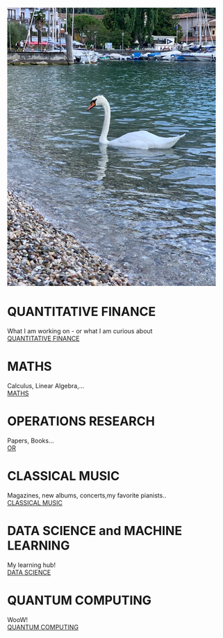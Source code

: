 
![IMG_2678](IMG_2678.jpg)

# QUANTITATIVE FINANCE

What I am working on - or what I am curious about\
[QUANTITATIVE FINANCE ](quantfinance.md)

# MATHS

Calculus, Linear Algebra,...\
[MATHS ](math.md)


# OPERATIONS RESEARCH
Papers, Books...\
[OR ](OR.md)

# CLASSICAL MUSIC

Magazines, new albums, concerts,my favorite pianists..\
[CLASSICAL MUSIC](classicalmusic.md)

# DATA SCIENCE and MACHINE LEARNING

My learning hub!\
[DATA SCIENCE](DataScience.md)

# QUANTUM COMPUTING

WooW!\
[QUANTUM COMPUTING](qc.md)
